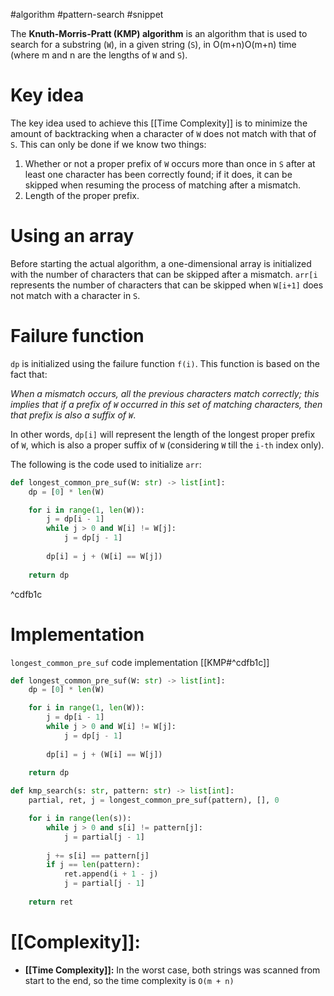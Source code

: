 #algorithm #pattern-search #snippet 

The **Knuth-Morris-Pratt (KMP) algorithm** is an algorithm that is used to search for a substring (`W`), in a given string (`S`), in O(m+n)O(m+n) time (where m and n are the lengths of `W` and `S`).

# Key idea

The key idea used to achieve this [[Time Complexity]] is to minimize the amount of backtracking when a character of `W` does not match with that of `S`. This can only be done if we know two things:

1.  Whether or not a proper prefix of `W` occurs more than once in `S` after at least one character has been correctly found; if it does, it can be skipped when resuming the process of matching after a mismatch.
2.  Length of the proper prefix.

# Using an array
Before starting the actual algorithm, a one-dimensional array is initialized with the number of characters that can be skipped after a mismatch. `arr[i` represents the number of characters that can be skipped when `W[i+1]` does not match with a character in `S`.

# Failure function
`dp` is initialized using the failure function `f(i)`. This function is based on the fact that:

_When a mismatch occurs, all the previous characters match correctly; this implies that if a prefix of `W` occurred in this set of matching characters, then that prefix is also a suffix of `W`_.

In other words, `dp[i]` will represent the length of the longest proper prefix of `W`, which is also a proper suffix of `W` (considering `W` till the `i-th` index only).

The following is the code used to initialize `arr`:

```python
def longest_common_pre_suf(W: str) -> list[int]:
    dp = [0] * len(W)

    for i in range(1, len(W)):
        j = dp[i - 1]
        while j > 0 and W[i] != W[j]:
            j = dp[j - 1]
        
        dp[i] = j + (W[i] == W[j])
        
    return dp
```

^cdfb1c

# Implementation
`longest_common_pre_suf` code implementation [[KMP#^cdfb1c]]
```python
def longest_common_pre_suf(W: str) -> list[int]:
    dp = [0] * len(W)

    for i in range(1, len(W)):
        j = dp[i - 1]
        while j > 0 and W[i] != W[j]:
            j = dp[j - 1]
        
        dp[i] = j + (W[i] == W[j])
        
    return dp

def kmp_search(s: str, pattern: str) -> list[int]:
    partial, ret, j = longest_common_pre_suf(pattern), [], 0

    for i in range(len(s)):
        while j > 0 and s[i] != pattern[j]:
            j = partial[j - 1]
        
        j += s[i] == pattern[j]
        if j == len(pattern):
            ret.append(i + 1 - j)
            j = partial[j - 1]
    
    return ret
```

# [[Complexity]]:
- **[[Time Complexity]]:** In the worst case, both strings was scanned from start to the end, so the time complexity is `O(m + n)`